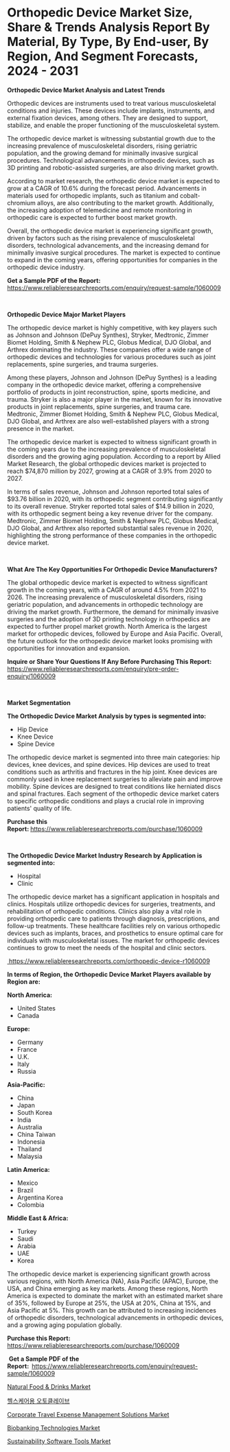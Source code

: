<p><h1>Orthopedic Device Market Size, Share & Trends Analysis Report By Material, By Type, By End-user, By Region, And Segment Forecasts, 2024 - 2031</h1></p><p><strong>Orthopedic Device Market Analysis and Latest Trends</strong></p>
<p><p>Orthopedic devices are instruments used to treat various musculoskeletal conditions and injuries. These devices include implants, instruments, and external fixation devices, among others. They are designed to support, stabilize, and enable the proper functioning of the musculoskeletal system.</p><p>The orthopedic device market is witnessing substantial growth due to the increasing prevalence of musculoskeletal disorders, rising geriatric population, and the growing demand for minimally invasive surgical procedures. Technological advancements in orthopedic devices, such as 3D printing and robotic-assisted surgeries, are also driving market growth.</p><p>According to market research, the orthopedic device market is expected to grow at a CAGR of 10.6% during the forecast period. Advancements in materials used for orthopedic implants, such as titanium and cobalt-chromium alloys, are also contributing to the market growth. Additionally, the increasing adoption of telemedicine and remote monitoring in orthopedic care is expected to further boost market growth.</p><p>Overall, the orthopedic device market is experiencing significant growth, driven by factors such as the rising prevalence of musculoskeletal disorders, technological advancements, and the increasing demand for minimally invasive surgical procedures. The market is expected to continue to expand in the coming years, offering opportunities for companies in the orthopedic device industry.</p></p>
<p><strong>Get a Sample PDF of the Report:&nbsp;</strong> <a href="https://www.reliableresearchreports.com/enquiry/request-sample/1060009">https://www.reliableresearchreports.com/enquiry/request-sample/1060009</a></p>
<p>&nbsp;</p>
<p><strong>Orthopedic Device Major Market Players</strong></p>
<p><p>The orthopedic device market is highly competitive, with key players such as Johnson and Johnson (DePuy Synthes), Stryker, Medtronic, Zimmer Biomet Holding, Smith & Nephew PLC, Globus Medical, DJO Global, and Arthrex dominating the industry. These companies offer a wide range of orthopedic devices and technologies for various procedures such as joint replacements, spine surgeries, and trauma surgeries.</p><p>Among these players, Johnson and Johnson (DePuy Synthes) is a leading company in the orthopedic device market, offering a comprehensive portfolio of products in joint reconstruction, spine, sports medicine, and trauma. Stryker is also a major player in the market, known for its innovative products in joint replacements, spine surgeries, and trauma care. Medtronic, Zimmer Biomet Holding, Smith & Nephew PLC, Globus Medical, DJO Global, and Arthrex are also well-established players with a strong presence in the market.</p><p>The orthopedic device market is expected to witness significant growth in the coming years due to the increasing prevalence of musculoskeletal disorders and the growing aging population. According to a report by Allied Market Research, the global orthopedic devices market is projected to reach $74,870 million by 2027, growing at a CAGR of 3.9% from 2020 to 2027.</p><p>In terms of sales revenue, Johnson and Johnson reported total sales of $93.76 billion in 2020, with its orthopedic segment contributing significantly to its overall revenue. Stryker reported total sales of $14.9 billion in 2020, with its orthopedic segment being a key revenue driver for the company. Medtronic, Zimmer Biomet Holding, Smith & Nephew PLC, Globus Medical, DJO Global, and Arthrex also reported substantial sales revenue in 2020, highlighting the strong performance of these companies in the orthopedic device market.</p></p>
<p>&nbsp;</p>
<p><strong>What Are The Key Opportunities For Orthopedic Device Manufacturers?</strong></p>
<p><p>The global orthopedic device market is expected to witness significant growth in the coming years, with a CAGR of around 4.5% from 2021 to 2026. The increasing prevalence of musculoskeletal disorders, rising geriatric population, and advancements in orthopedic technology are driving the market growth. Furthermore, the demand for minimally invasive surgeries and the adoption of 3D printing technology in orthopedics are expected to further propel market growth. North America is the largest market for orthopedic devices, followed by Europe and Asia Pacific. Overall, the future outlook for the orthopedic device market looks promising with opportunities for innovation and expansion.</p></p>
<p><strong>Inquire or Share Your Questions If Any Before Purchasing This Report:</strong> <a href="https://www.reliableresearchreports.com/enquiry/pre-order-enquiry/1060009">https://www.reliableresearchreports.com/enquiry/pre-order-enquiry/1060009</a></p>
<p>&nbsp;</p>
<p><strong>Market Segmentation</strong></p>
<p><strong>The Orthopedic Device Market Analysis by types is segmented into:</strong></p>
<p><ul><li>Hip Device</li><li>Knee Device</li><li>Spine Device</li></ul></p>
<p><p>The orthopedic device market is segmented into three main categories: hip devices, knee devices, and spine devices. Hip devices are used to treat conditions such as arthritis and fractures in the hip joint. Knee devices are commonly used in knee replacement surgeries to alleviate pain and improve mobility. Spine devices are designed to treat conditions like herniated discs and spinal fractures. Each segment of the orthopedic device market caters to specific orthopedic conditions and plays a crucial role in improving patients' quality of life.</p></p>
<p><strong>Purchase this Report:&nbsp;</strong><a href="https://www.reliableresearchreports.com/purchase/1060009">https://www.reliableresearchreports.com/purchase/1060009</a></p>
<p>&nbsp;</p>
<p><strong>The Orthopedic Device Market Industry Research by Application is segmented into:</strong></p>
<p><ul><li>Hospital</li><li>Clinic</li></ul></p>
<p><p>The orthopedic device market has a significant application in hospitals and clinics. Hospitals utilize orthopedic devices for surgeries, treatments, and rehabilitation of orthopedic conditions. Clinics also play a vital role in providing orthopedic care to patients through diagnosis, prescriptions, and follow-up treatments. These healthcare facilities rely on various orthopedic devices such as implants, braces, and prosthetics to ensure optimal care for individuals with musculoskeletal issues. The market for orthopedic devices continues to grow to meet the needs of the hospital and clinic sectors.</p></p>
<p><a href="https://www.reliableresearchreports.com/orthopedic-device-r1060009">&nbsp;https://www.reliableresearchreports.com/orthopedic-device-r1060009</a></p>
<p><strong>In terms of Region, the Orthopedic Device Market Players available by Region are:</strong></p>
<p>
    <p> <strong> North America: </strong>
        <ul>
            <li>United States</li>
            <li>Canada</li>
        </ul>
        </p> 
    <p> <strong> Europe: </strong>
        <ul>
            <li>Germany</li>
            <li>France</li>
            <li>U.K.</li>
            <li>Italy</li>
            <li>Russia</li>
        </ul>
        </p> 
    <p> <strong> Asia-Pacific: </strong>
        <ul>
            <li>China</li>
            <li>Japan</li>
            <li>South Korea</li>
            <li>India</li>
            <li>Australia</li>
            <li>China Taiwan</li>
            <li>Indonesia</li>
            <li>Thailand</li>
            <li>Malaysia</li>
        </ul>
        </p> 
    <p> <strong> Latin America: </strong>
        <ul>
            <li>Mexico</li>
            <li>Brazil</li>
            <li>Argentina Korea</li>
            <li>Colombia</li>
        </ul>
        </p> 
    <p> <strong> Middle East & Africa: </strong>
        <ul>
            <li>Turkey</li>
            <li>Saudi</li>
            <li>Arabia</li>
            <li>UAE</li>
            <li>Korea</li>
        </ul>
    </p>
    </p>
<p><p>The orthopedic device market is experiencing significant growth across various regions, with North America (NA), Asia Pacific (APAC), Europe, the USA, and China emerging as key markets. Among these regions, North America is expected to dominate the market with an estimated market share of 35%, followed by Europe at 25%, the USA at 20%, China at 15%, and Asia Pacific at 5%. This growth can be attributed to increasing incidences of orthopedic disorders, technological advancements in orthopedic devices, and a growing aging population globally.</p></p>
<p><strong>Purchase this Report: </strong><a href="https://www.reliableresearchreports.com/purchase/1060009">https://www.reliableresearchreports.com/purchase/1060009</a></p>
<p>&nbsp;<strong>Get a Sample PDF of the Report:&nbsp;&nbsp;</strong><a href="https://www.reliableresearchreports.com/enquiry/request-sample/1060009">https://www.reliableresearchreports.com/enquiry/request-sample/1060009</a></p>
<p><strong></strong></p>
<p><p><a href="https://github.com/carolinehamilton5656/Market-Research-Report-List-1/blob/main/natural-food-drinks-market.md">Natural Food & Drinks Market</a></p><p><a href="https://github.com/mpodehpw07370073/Market-Research-Report-List-3/blob/main/2213124126195.md">헬스케어용 오토클레이브</a></p><p><a href="https://medium.com/@jewelmohr52/corporate-travel-expense-management-solutions-market-forecast-global-market-trends-and-analysis-5de939a8d897">Corporate Travel Expense Management Solutions Market</a></p><p><a href="https://github.com/adriannay56456/Market-Research-Report-List-1/blob/main/biobanking-technologies-market.md">Biobanking Technologies Market</a></p><p><a href="https://medium.com/@fredyconn_73380/deep-dive-into-the-sustainability-software-tools-market-itstrends-market-segmentation-and-01df0bf232c1">Sustainability Software Tools Market</a></p></p>